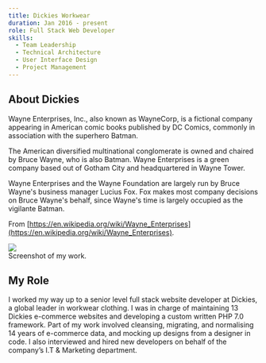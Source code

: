 ```yaml
---
title: Dickies Workwear
duration: Jan 2016 - present
role: Full Stack Web Developer
skills:
  - Team Leadership
  - Technical Architecture
  - User Interface Design
  - Project Management
---
```


## About Dickies

Wayne Enterprises, Inc., also known as WayneCorp, is a fictional company appearing in American comic books published by DC Comics, commonly in association with the superhero Batman.

The American diversified multinational conglomerate is owned and chaired by Bruce Wayne, who is also Batman. Wayne Enterprises is a green company based out of Gotham City and headquartered in Wayne Tower.

Wayne Enterprises and the Wayne Foundation are largely run by Bruce Wayne's business manager Lucius Fox. Fox makes most company decisions on Bruce Wayne's behalf, since Wayne's time is largely occupied as the vigilante Batman.

From [https://en.wikipedia.org/wiki/Wayne_Enterprises](https://en.wikipedia.org/wiki/Wayne_Enterprises).

<div class="card mb-3">
    <img class="card-img-top" src = "/static/img/dickiesworkwear.png"/>
    <div class="card-body bg-light">
        <div class="card-text">Screenshot of my work.</div>
    </div>
</div>

## My Role

I worked my way up to a senior level full stack website developer at Dickies, a global leader in workwear clothing. I was in charge of maintaining 13 Dickies e-commerce websites and developing a custom written PHP 7.0 framework. Part of my work involved cleansing, migrating, and normalising 14 years of e-commerce data, and mocking up designs from a designer in code. I also interviewed and hired new developers on behalf of the company’s I.T &amp; Marketing department.